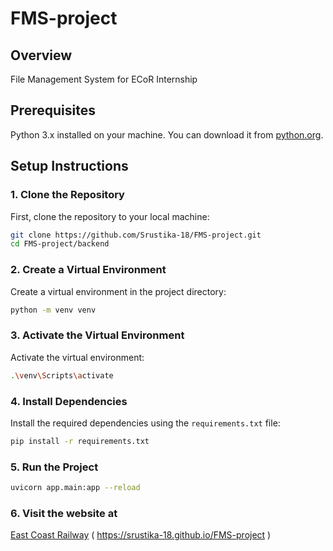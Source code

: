 # FMS-project

## Overview

File Management System for ECoR Internship

## Prerequisites

Python 3.x installed on your machine. You can download it from [python.org](https://www.python.org/downloads/).

## Setup Instructions

### 1. Clone the Repository

First, clone the repository to your local machine:

```sh
git clone https://github.com/Srustika-18/FMS-project.git
cd FMS-project/backend
```

### 2. Create a Virtual Environment

Create a virtual environment in the project directory:

```sh
python -m venv venv
```

### 3. Activate the Virtual Environment

Activate the virtual environment:

```sh
.\venv\Scripts\activate
```

### 4. Install Dependencies

Install the required dependencies using the `requirements.txt` file:

```sh
pip install -r requirements.txt
```

### 5. Run the Project

```sh
uvicorn app.main:app --reload
```

### 6. Visit the website at

[East Coast Railway](https://srustika-18.github.io/FMS-project)
( https://srustika-18.github.io/FMS-project )
